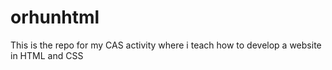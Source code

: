 # orhunhtml
This is the repo for my CAS activity where i teach how to develop a website in HTML and CSS
